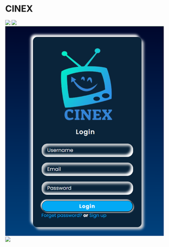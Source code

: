 # CINEX

![](https://github.com/Abhiraj-Sardar/CINEX/blob/master/Output/beforelogin.gif)
![](https://github.com/Abhiraj-Sardar/CINEX/blob/master/Output/Sign%20up.png=250x250)
![](https://github.com/Abhiraj-Sardar/CINEX/blob/master/Output/Signin.png)
![](https://github.com/Abhiraj-Sardar/CINEX/blob/master/Output/afterlogin.gif)
